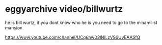 # eggyarchive video/billwurtz
he is bill wurtz, if you dont know who he is you need to go to the minamilist mansion.


https://www.youtube.com/channel/UCq6aw03lNILzV96UvEAASfQ
